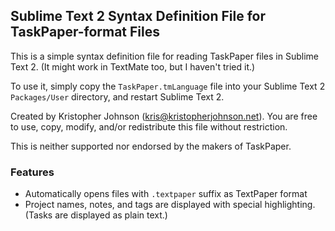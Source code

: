 ## Sublime Text 2 Syntax Definition File for TaskPaper-format Files

This is a simple syntax definition file for reading TaskPaper files in Sublime Text 2.
(It might work in TextMate too, but I haven't tried it.)

To use it, simply copy the `TaskPaper.tmLanguage` file into your Sublime Text 2 `Packages/User` directory, and restart Sublime Text 2.

Created by Kristopher Johnson (kris@kristopherjohnson.net).  You are free to use, copy, modify, and/or redistribute this file without restriction.

This is neither supported nor endorsed by the makers of TaskPaper.

### Features

- Automatically opens files with `.textpaper` suffix as TextPaper format
- Project names, notes, and tags are displayed with special highlighting. (Tasks are displayed as plain text.)

